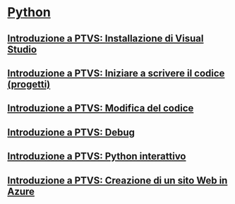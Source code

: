# [Python](getting-started-with-python.md)
## [Introduzione a PTVS: Installazione di Visual Studio](getting-started-with-ptvs-setting-up-visual-studio.md)
## [Introduzione a PTVS: Iniziare a scrivere il codice (progetti)](getting-started-with-ptvs-start-coding-projects.md)
## [Introduzione a PTVS: Modifica del codice](getting-started-with-ptvs-editing-code.md)
## [Introduzione a PTVS: Debug](getting-started-with-ptvs-debugging.md)
## [Introduzione a PTVS: Python interattivo](getting-started-with-ptvs-interactive-python.md)
## [Introduzione a PTVS: Creazione di un sito Web in Azure](getting-started-with-ptvs-building-a-website-in-azure.md)
